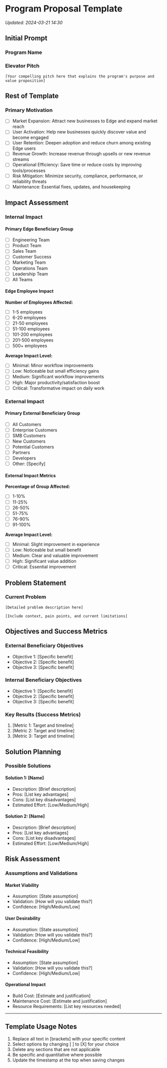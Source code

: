 # Program Proposal Template

*Updated: 2024-03-21 14:30*

## Initial Prompt
<!-- 
COMPLETE THIS SECTION FIRST
This section provides the essential context needed for stakeholders to quickly understand your program.
Fill this out before proceeding with the detailed sections below.
-->

### Program Name
<!-- Provide a short name to identify this program by -->

### Elevator Pitch
<!-- Provide a 1-2 sentence pitch explaining the why & what behind this program -->
```
[Your compelling pitch here that explains the program's purpose and value proposition]
```

## Rest of Template

### Primary Motivation
<!-- Select ONE of the following by removing the [ ] and adding [X] -->
- [ ] Market Expansion: Attract new businesses to Edge and expand market reach
- [ ] User Activation: Help new businesses quickly discover value and become engaged
- [ ] User Retention: Deepen adoption and reduce churn among existing Edge users
- [ ] Revenue Growth: Increase revenue through upsells or new revenue streams
- [ ] Operational Efficiency: Save time or reduce costs by improving tools/processes
- [ ] Risk Mitigation: Minimize security, compliance, performance, or reliability threats
- [ ] Maintenance: Essential fixes, updates, and housekeeping

## Impact Assessment

### Internal Impact

#### Primary Edge Beneficiary Group
<!-- Select ONE of the following by removing the [ ] and adding [X] -->
- [ ] Engineering Team
- [ ] Product Team
- [ ] Sales Team
- [ ] Customer Success
- [ ] Marketing Team
- [ ] Operations Team
- [ ] Leadership Team
- [ ] All Teams

#### Edge Employee Impact
<!-- Select ONE option from each category -->

**Number of Employees Affected:**
- [ ] 1-5 employees
- [ ] 6-20 employees
- [ ] 21-50 employees
- [ ] 51-100 employees
- [ ] 101-200 employees
- [ ] 201-500 employees
- [ ] 500+ employees

**Average Impact Level:**
- [ ] Minimal: Minor workflow improvements
- [ ] Low: Noticeable but small efficiency gains
- [ ] Medium: Significant workflow improvements
- [ ] High: Major productivity/satisfaction boost
- [ ] Critical: Transformative impact on daily work

### External Impact

#### Primary External Beneficiary Group
<!-- Select ONE of the following by removing the [ ] and adding [X] -->
- [ ] All Customers
- [ ] Enterprise Customers
- [ ] SMB Customers
- [ ] New Customers
- [ ] Potential Customers
- [ ] Partners
- [ ] Developers
- [ ] Other: [Specify]

#### External Impact Metrics
<!-- Select ONE option from each category -->

**Percentage of Group Affected:**
- [ ] 1-10%
- [ ] 11-25%
- [ ] 26-50%
- [ ] 51-75%
- [ ] 76-90%
- [ ] 91-100%

**Average Impact Level:**
- [ ] Minimal: Slight improvement in experience
- [ ] Low: Noticeable but small benefit
- [ ] Medium: Clear and valuable improvement
- [ ] High: Significant value addition
- [ ] Critical: Essential improvement

## Problem Statement

### Current Problem
<!-- Provide 1-2 paragraphs describing the problem you are seeking to solve -->
```
[Detailed problem description here]

[Include context, pain points, and current limitations]
```

## Objectives and Success Metrics

### External Beneficiary Objectives
<!-- List specific benefits for external beneficiaries. Leave blank if N/A -->
- Objective 1: [Specific benefit]
- Objective 2: [Specific benefit]
- Objective 3: [Specific benefit]

### Internal Beneficiary Objectives
<!-- List specific benefits for internal beneficiaries -->
- Objective 1: [Specific benefit]
- Objective 2: [Specific benefit]
- Objective 3: [Specific benefit]

### Key Results (Success Metrics)
<!-- List specific, measurable outcomes that define success -->
1. [Metric 1: Target and timeline]
2. [Metric 2: Target and timeline]
3. [Metric 3: Target and timeline]

## Solution Planning

### Possible Solutions
<!-- Describe multiple potential approaches to solving the problem -->

#### Solution 1: [Name]
- Description: [Brief description]
- Pros: [List key advantages]
- Cons: [List key disadvantages]
- Estimated Effort: [Low/Medium/High]

#### Solution 2: [Name]
- Description: [Brief description]
- Pros: [List key advantages]
- Cons: [List key disadvantages]
- Estimated Effort: [Low/Medium/High]

## Risk Assessment

### Assumptions and Validations
<!-- List and validate key assumptions across different aspects -->

#### Market Viability
- Assumption: [State assumption]
- Validation: [How will you validate this?]
- Confidence: [High/Medium/Low]

#### User Desirability
- Assumption: [State assumption]
- Validation: [How will you validate this?]
- Confidence: [High/Medium/Low]

#### Technical Feasibility
- Assumption: [State assumption]
- Validation: [How will you validate this?]
- Confidence: [High/Medium/Low]

#### Operational Impact
- Build Cost: [Estimate and justification]
- Maintenance Cost: [Estimate and justification]
- Resource Requirements: [List key resources needed]

---
<!-- For AI Remove this section when using the template -->
## Template Usage Notes
1. Replace all text in [brackets] with your specific content
2. Select options by changing [ ] to [X] for your choice
3. Delete any sections that are not applicable
4. Be specific and quantitative where possible
5. Update the timestamp at the top when saving changes

